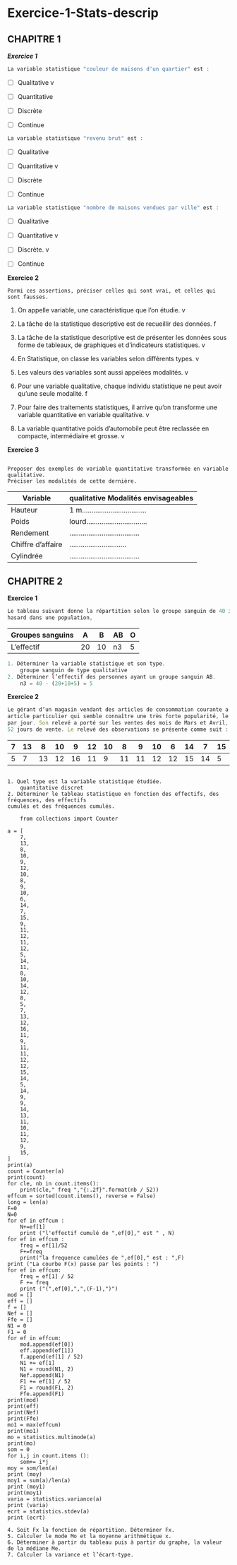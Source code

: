 # Exercice-1-Stats-descrip
  ## CHAPITRE 1

***Exercice 1***

```js
La variable statistique "couleur de maisons d'un quartier" est :
```
- [ ] Qualitative v
- [ ] Quantitative

- [ ] Discrète
- [ ] Continue

```js
La variable statistique "revenu brut" est :
```
- [ ] Qualitative
- [ ] Quantitative v

- [ ] Discrète
- [ ] Continue


```js
La variable statistique "nombre de maisons vendues par ville" est :
```
- [ ] Qualitative
- [ ] Quantitative  v

- [ ] Discrète.  v
- [ ] Continue


**Exercice 2**

```console
Parmi ces assertions, préciser celles qui sont vrai, et celles qui sont fausses.
````

1. On appelle variable, une caractéristique que l’on étudie.   v

2. La tâche de la statistique descriptive est de recueillir des données.   f

3. La tâche de la statistique descriptive est de présenter les données sous forme de 
tableaux, de graphiques et d’indicateurs statistiques.   v

4. En Statistique, on classe les variables selon différents types.   v

5. Les valeurs des variables sont aussi appelées modalités.   v

6. Pour une variable qualitative, chaque individu statistique ne peut avoir qu’une seule modalité.   f

7. Pour faire des traitements statistiques, il arrive qu’on transforme une variable 
quantitative en variable qualitative.    v 

8. La variable quantitative poids d’automobile peut être reclassée en compacte, intermédiaire et grosse.  v    



**Exercice 3**

```console

Proposer des exemples de variable quantitative transformée en variable qualitative.
Préciser les modalités de cette dernière.
```

| Variable |qualitative   Modalités envisageables |
|----------|--------------------------------------|
| Hauteur  | 1 m..................................|
|Poids     | lourd................................|
|Rendement | .....................................|
|Chiffre d’affaire |..............................|
|Cylindrée | .....................................|


## CHAPITRE 2

**Exercice 1**
```js
Le tableau suivant donne la répartition selon le groupe sanguin de 40 individus pris au
hasard dans une population,
```

| Groupes sanguins | A | B | AB | O |
|------------------|---|---|----|---|
| L’effectif       | 20| 10| n3 | 5 |

```js
1. Déterminer la variable statistique et son type.
    groupe sanguin de type qualitative
2. Déterminer l’effectif des personnes ayant un groupe sanguin AB.
    n3 = 40 - (20+10+5) = 5
```
**Exercice 2**

```js
Le gérant d’un magasin vendant des articles de consommation courante a relevé pour un
article particulier qui semble connaître une très forte popularité, le nombre d’articles vendus
par jour. Son relevé a porté sur les ventes des mois de Mars et Avril, ce qui correspond à
52 jours de vente. Le relevé des observations se présente comme suit :
````
| 7 | 13 | 8 | 10 | 9 | 12 | 10 | 8 | 9 | 10 | 6 | 14 | 7 | 15 | 9 | 11 | 12 | 11 | 12 | 5 | 14 | 11 | 8 | 10 | 14 | 12 | 8 |
|---|--- |---|--- |---|--- |--- |---|---|--- |---|--- |---|--- |---|--- |--- |--- |--- |---|--- |--- |---|--- |--- |--- |---|
| 5 | 7  | 13| 12 | 16| 11 | 9  | 11| 11| 12 | 12| 15 |14 | 5  | 14| 9  | 9  | 14 | 13 | 11|10  | 11 | 12| 9  | 15|.

```console

1. Quel type est la variable statistique étudiée.
    quantitative discret 
2. Déterminer le tableau statistique en fonction des effectifs, des fréquences, des effectifs
cumulés et des fréquences cumulés.
    
    from collections import Counter

a = [
    7,
    13,
    8,
    10,
    9,
    12,
    10,
    8,
    9,
    10,
    6,
    14,
    7,
    15,
    9,
    11,
    12,
    11,
    12,
    5,
    14,
    11,
    8,
    10,
    14,
    12,
    8,
    5,
    7,
    13,
    12,
    16,
    11,
    9,
    11,
    11,
    12,
    12,
    15,
    14,
    5,
    14,
    9,
    9,
    14,
    13,
    11,
    10,
    11,
    12,
    9,
    15,
]
print(a)
count = Counter(a)
print(count)
for cle, nb in count.items():
    print(cle," freq ","{:.2f}".format(nb / 52))
effcum = sorted(count.items(), reverse = False)
long = len(a)
F=0
N=0
for ef in effcum :
    N+=ef[1]
    print ("l'effectif cumulé de ",ef[0]," est " , N)
for ef in effcum :
    freq = ef[1]/52
    F+=freq
    print("la frequence cumulées de ",ef[0]," est : ",F)
print ("La courbe F(x) passe par les points : ")
for ef in effcum:
    freq = ef[1] / 52
    F += freq
    print ("(",ef[0],",",(F-1),")")
mod = []
eff = []
f = []
Nef = []
Ffe = []
N1 = 0
F1 = 0
for ef in effcum:
    mod.append(ef[0])
    eff.append(ef[1])
    f.append(ef[1] / 52)
    N1 += ef[1]
    N1 = round(N1, 2)
    Nef.append(N1)
    F1 += ef[1] / 52
    F1 = round(F1, 2)
    Ffe.append(F1)
print(mod)
print(eff)
print(Nef)
print(Ffe)
mo1 = max(effcum)
print(mo1)
mo = statistics.multimode(a)
print(mo)
som = 0 
for i,j in count.items ():
    som+= i*j
moy = som/len(a)
print (moy)
moy1 = sum(a)/len(a)
print (moy1)
print(moy1)
varia = statistics.variance(a)
print (varia)
ecrt = statistics.stdev(a)
print (ecrt)

4. Soit Fx la fonction de répartition. Déterminer Fx.
5. Calculer le mode Mo et la moyenne arithmétique x.
6. Déterminer à partir du tableau puis à partir du graphe, la valeur de la médiane Me.
7. Calculer la variance et l’écart-type.
````
